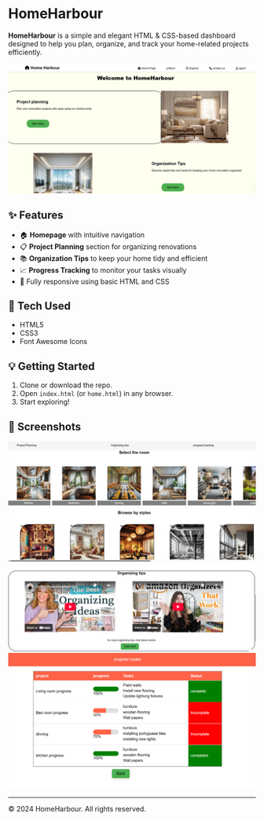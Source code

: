 # HomeHarbour

**HomeHarbour** is a simple and elegant HTML & CSS-based dashboard designed to help you plan, organize, and track your home-related projects efficiently.

![Homepage Screenshot](outputs/Home_page.png)

## ✨ Features

- 🏠 **Homepage** with intuitive navigation
- 📋 **Project Planning** section for organizing renovations
- 📚 **Organization Tips** to keep your home tidy and efficient
- 📈 **Progress Tracking** to monitor your tasks visually
- 📱 Fully responsive using basic HTML and CSS

## 📂 Tech Used

- HTML5
- CSS3
- Font Awesome Icons

## 💡 Getting Started

1. Clone or download the repo.
2. Open `index.html` (or `home.html`) in any browser.
3. Start exploring!

## 📸 Screenshots

![Project Planning](outputs/project_planning.png)
![Organization Tips](outputs/organization_tips.png)
![Progress Tracking](outputs/progress_tracker.png)

---

© 2024 HomeHarbour. All rights reserved.
